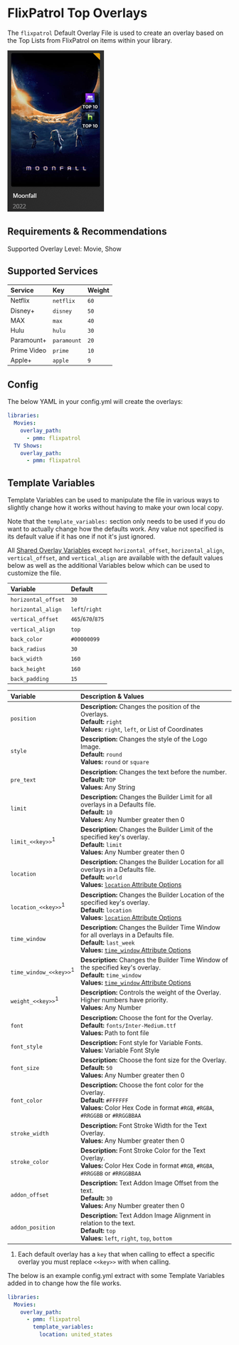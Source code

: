 # FlixPatrol Top Overlays

The `flixpatrol` Default Overlay File is used to create an overlay based on the Top Lists from FlixPatrol on items within your library.

![](images/flixpatrol.png)

## Requirements & Recommendations

Supported Overlay Level: Movie, Show

## Supported Services

| Service     | Key         | Weight |
|:------------|:------------|:-------|
| Netflix     | `netflix`   | `60`   |
| Disney+     | `disney`    | `50`   |
| MAX         | `max`       | `40`   |
| Hulu        | `hulu`      | `30`   |
| Paramount+  | `paramount` | `20`   |
| Prime Video | `prime`     | `10`   |
| Apple+      | `apple`     | `9`    |

## Config

The below YAML in your config.yml will create the overlays:

```yaml
libraries:
  Movies:
    overlay_path:
      - pmm: flixpatrol
  TV Shows:
    overlay_path:
      - pmm: flixpatrol
```

## Template Variables

Template Variables can be used to manipulate the file in various ways to slightly change how it works without having to make your own local copy.

Note that the `template_variables:` section only needs to be used if you do want to actually change how the defaults work. Any value not specified is its default value if it has one if not it's just ignored.

All [Shared Overlay Variables](../overlay_variables) except `horizontal_offset`, `horizontal_align`, `vertical_offset`, and `vertical_align` are available with the default values below as well as the additional Variables below which can be used to customize the file.
 
| Variable            | Default           |
|:--------------------|:------------------|
| `horizontal_offset` | `30`              |
| `horizontal_align`  | `left`/`right`    |
| `vertical_offset`   | `465`/`670`/`875` |
| `vertical_align`    | `top`             |
| `back_color`        | `#00000099`       |
| `back_radius`       | `30`              |
| `back_width`        | `160`             |
| `back_height`       | `160`             |
| `back_padding`      | `15`              |

| Variable                          | Description & Values                                                                                                                                                                                                     |
|:----------------------------------|:-------------------------------------------------------------------------------------------------------------------------------------------------------------------------------------------------------------------------|
| `position`                        | **Description:** Changes the position of the Overlays.<br>**Default:** `right`<br>**Values:** `right`, `left`, or List of Coordinates                                                                                    |
| `style`                           | **Description:** Changes the style of the Logo Image.<br>**Default:** `round`<br>**Values:** `round` or `square`                                                                                                         |
| `pre_text`                        | **Description:** Changes the text before the number.<br>**Default:** `TOP`<br>**Values:** Any String                                                                                                                     |
| `limit`                           | **Description:** Changes the Builder Limit for all overlays in a Defaults file.<br>**Default:** `10`<br>**Values:** Any Number greater then 0                                                                            |
| `limit_<<key>>`<sup>1</sup>       | **Description:** Changes the Builder Limit of the specified key's overlay.<br>**Default:** `limit`<br>**Values:** Any Number greater then 0                                                                              |
| `location`                        | **Description:** Changes the Builder Location for all overlays in a Defaults file.<br>**Default:** `world`<br>**Values:** [`location` Attribute Options](../../builders/flixpatrol.md#top-platform-attributes)           |
| `location_<<key>>`<sup>1</sup>    | **Description:** Changes the Builder Location of the specified key's overlay.<br>**Default:** `location`<br>**Values:** [`location` Attribute Options](../../builders/flixpatrol.md#top-platform-attributes)             |
| `time_window`                     | **Description:** Changes the Builder Time Window for all overlays in a Defaults file.<br>**Default:** `last_week`<br>**Values:** [`time_window` Attribute Options](../../builders/flixpatrol.md#top-platform-attributes) |
| `time_window_<<key>>`<sup>1</sup> | **Description:** Changes the Builder Time Window of the specified key's overlay.<br>**Default:** `time_window`<br>**Values:** [`time_window` Attribute Options](../../builders/flixpatrol.md#top-platform-attributes)    |
| `weight_<<key>>`<sup>1</sup>      | **Description:** Controls the weight of the Overlay. Higher numbers have priority.<br>**Values:** Any Number                                                                                                             |
| `font`                            | **Description:** Choose the font for the Overlay.<br>**Default:** `fonts/Inter-Medium.ttf`<br>**Values:** Path to font file                                                                                              |
| `font_style`                      | **Description:** Font style for Variable Fonts.<br>**Values:** Variable Font Style                                                                                                                                       |
| `font_size`                       | **Description:** Choose the font size for the Overlay.<br>**Default:** `50`<br>**Values:** Any Number greater then 0                                                                                                     |
| `font_color`                      | **Description:** Choose the font color for the Overlay.<br>**Default:** `#FFFFFF`<br>**Values:** Color Hex Code in format `#RGB`, `#RGBA`, `#RRGGBB` or `#RRGGBBAA`                                                      |
| `stroke_width`                    | **Description:** Font Stroke Width for the Text Overlay.<br>**Values:** Any Number greater then 0                                                                                                                        |
| `stroke_color`                    | **Description:** Font Stroke Color for the Text Overlay.<br>**Values:** Color Hex Code in format `#RGB`, `#RGBA`, `#RRGGBB` or `#RRGGBBAA`                                                                               |
| `addon_offset`                    | **Description:** Text Addon Image Offset from the text.<br>**Default:** `30`<br>**Values:** Any Number greater then 0                                                                                                    |
| `addon_position`                  | **Description:** Text Addon Image Alignment in relation to the text.<br>**Default:** `top`<br>**Values:** `left`, `right`, `top`, `bottom`                                                                               |

1. Each default overlay has a `key` that when calling to effect a specific overlay you must replace `<<key>>` with when calling.

The below is an example config.yml extract with some Template Variables added in to change how the file works.

```yaml
libraries:
  Movies:
    overlay_path:
      - pmm: flixpatrol
        template_variables:
          location: united_states
```